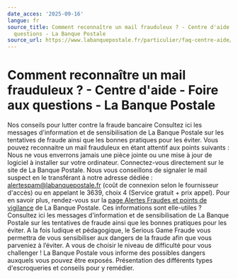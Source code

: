 ```yaml
---
date_acces: '2025-09-16'
langue: fr
source_title: Comment reconnaître un mail frauduleux ? - Centre d'aide - Foire aux
  questions - La Banque Postale
source_url: https://www.labanquepostale.fr/particulier/faq-centre-aide/a-propos-de-la-banque-postale/fraude.question.html/comment-reconnaitre-un-mail-frauduleux.html
---
```


# Comment reconnaître un mail frauduleux ? - Centre d'aide - Foire aux questions - La Banque Postale

[](/particulier/footer/alertes-et-fraudes.html)
Nos conseils pour lutter contre la fraude bancaire
Consultez ici les messages d'information et de sensibilisation de La Banque Postale sur les tentatives de fraude ainsi que les bonnes pratiques pour les éviter.
Vous pouvez reconnaitre un mail frauduleux en étant attentif aux points suivants :
Nous ne vous enverrons jamais une pièce jointe ou une mise à jour de logiciel à installer sur votre ordinateur. Connectez-vous directement sur le site de La Banque Postale.
Nous vous conseillons de signaler le mail suspect en le transférant à notre adresse dédiée :
[alertespam@labanquepostale.fr](mailto:alertespam@labanquepostale.fr) (coût de connexion selon le fournisseur d'accès) ou en appelant le 3639, choix 4 (Service gratuit + prix appel).
Pour en savoir plus, rendez-vous sur la
[page Alertes Fraudes et points de vigilance](https://www.labanquepostale.fr/particulier/footer/alertes-et-fraudes.html) de La Banque Postale.
Ces informations sont elle-utiles ?
Consultez ici les messages d'information et de sensibilisation de La Banque Postale sur les tentatives de fraude ainsi que les bonnes pratiques pour les éviter.
A la fois ludique et pédagogique, le Serious Game Fraude vous permettra de vous sensibiliser aux dangers de la fraude afin que vous parveniez à l’éviter. A vous de choisir le niveau de difficulté pour vous challenger !
La Banque Postale vous informe des possibles dangers auxquels vous pouvez être exposés. Présentation des différents types d'escroqueries et conseils pour y remédier.